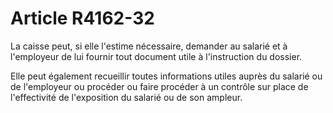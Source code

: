 # Article R4162-32

La caisse peut, si elle l'estime nécessaire, demander au salarié et à l'employeur de lui fournir tout document utile à l'instruction du dossier. 

Elle peut également recueillir toutes informations utiles auprès du salarié ou de l'employeur ou procéder ou faire procéder à un contrôle sur place de l'effectivité de l'exposition du salarié ou de son ampleur.